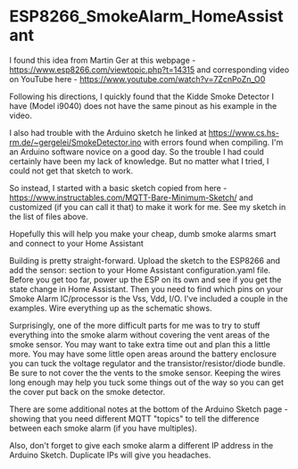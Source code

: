 # ESP8266_SmokeAlarm_HomeAssistant

I found this idea from Martin Ger at this webpage - https://www.esp8266.com/viewtopic.php?t=14315  and corresponding video on YouTube here - https://www.youtube.com/watch?v=7ZcnPoZn_O0

Following his directions, I quickly found that the Kidde Smoke Detector I have (Model i9040) does not have the same pinout as his example in the video.

I also had trouble with the Arduino sketch he linked at https://www.cs.hs-rm.de/~gergelei/SmokeDetector.ino with errors found when compiling. I'm an Arduino software novice on a good day. So the trouble I had could certainly have been my lack of knowledge. But no matter what I tried, I could not get that sketch to work.

So instead, I started with a basic sketch copied from here - https://www.instructables.com/MQTT-Bare-Minimum-Sketch/   and customized (if you can call it that) to make it work for me. See my sketch in the list of files above.

Hopefully this will help you make your cheap, dumb smoke alarms smart and connect to your Home Assistant

Building is pretty straight-forward. Upload the sketch to the ESP8266 and add the sensor: section to your Home Assistant configuration.yaml file. Before you get too far, power up the ESP on its own and see if you get the state change in Home Assistant. Then you need to find which pins on your Smoke Alarm IC/processor is the Vss, Vdd, I/O. I've included a couple in the examples. Wire everything up as the schematic shows. 

Surprisingly, one of the more difficult parts for me was to try to stuff everything into the smoke alarm without covering the vent areas of the smoke sensor. You may want to take extra time out and plan this a little more. You may have some little open areas around the battery enclosure you can tuck the voltage regulator and the transistor/resistor/diode bundle. Be sure to not cover the the vents to the smoke sensor. Keeping the wires long enough may help you tuck some things out of the way so you can get the cover put back on the smoke detector.

There are some additional notes at the bottom of the Arduino Sketch page - showing that you need different MQTT "topics" to tell the difference between each smoke alarm (if you have multiples).

Also, don't forget to give each smoke alarm a different IP address in the Arduino Sketch. Duplicate IPs will give you headaches.
